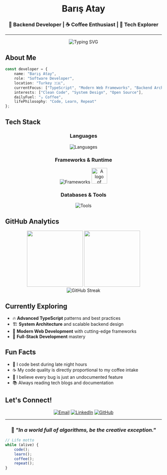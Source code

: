 <div align="center">

#  Barış Atay

### 🚀 Backend Developer | ☕ Coffee Enthusiast | 🌱 Tech Explorer

---

<img src="https://readme-typing-svg.herokuapp.com?font=Fira+Code&size=22&duration=3000&pause=1000&color=00D9FF&center=true&vCenter=true&width=435&lines=Backend+Developer;Always+Learning;Building+Digital+Solutions;Software+Developer;Open+Sourcerer" alt="Typing SVG" />

</div>

## About Me

```typescript
const developer = {
    name: "Barış Atay",
    role: "Software Developer",
    location: "Turkey 🇹🇷",
    currentFocus: ["TypeScript", "Modern Web Frameworks", "Backend Architecture"],
    interests: ["Clean Code", "System Design", "Open Source"],
    dailyFuel: "☕ Coffee",
    lifePhilosophy: "Code, Learn, Repeat"
};
```

## Tech Stack

<div align="center">

### Languages
<p>
  <img src="https://skillicons.dev/icons?i=typescript,javascript" alt="Languages" />
</p>

### Frameworks & Runtime
<p>
  <img src="https://skillicons.dev/icons?i=nodejs,bun,elysia" alt="Frameworks" />
 <img width="50" alt="A logo of Hono." src="https://upload.wikimedia.org/wikipedia/commons/thumb/6/60/Hono-logo.svg/50px-Hono-logo.svg.png?20241021114523">
</p>

### Databases & Tools
<p>
  <img src="https://skillicons.dev/icons?i=postgresql,mysql,git,docker,vim,linux" alt="Tools" />
</p>

</div>

## GitHub Analytics

<div align="center">
  <img height="180em" src="https://github-readme-stats.vercel.app/api?username=barisatay0&show_icons=true&theme=tokyonight&hide_border=true&count_private=true" />
  <img height="180em" src="https://github-readme-stats.vercel.app/api/top-langs/?username=barisatay0&layout=compact&theme=tokyonight&hide_border=true" />
</div>

<div align="center">
  <img src="https://github-readme-streak-stats.herokuapp.com/?user=barisatay0&theme=tokyonight&hide_border=true" alt="GitHub Streak" />
</div>

## Currently Exploring

- 🔥 **Advanced TypeScript** patterns and best practices
- 🏗️ **System Architecture** and scalable backend design
- 🚀 **Modern Web Development** with cutting-edge frameworks
- 📱 **Full-Stack Development** mastery

## Fun Facts

- 🌙 I code best during late night hours
- ☕ My code quality is directly proportional to my coffee intake
- 🐛 I believe every bug is just an undocumented feature
- 📚 Always reading tech blogs and documentation

## Let's Connect!

<div align="center">

[![Email](https://img.shields.io/badge/Email-FF6B6B?style=for-the-badge&logo=gmail&logoColor=white)](mailto:barisatay0@hotmail.com)
[![LinkedIn](https://img.shields.io/badge/LinkedIn-0077B5?style=for-the-badge&logo=linkedin&logoColor=white)](https://www.linkedin.com/in/barış-atay/)
[![GitHub](https://img.shields.io/badge/GitHub-100000?style=for-the-badge&logo=github&logoColor=white)](https://github.com/barisatay0)

</div>

---

<div align="center">
  
### 🎵 *"In a world full of algorithms, be the creative exception."*

</div>

```javascript
// Life motto
while (alive) {
    code();
    learn();
    coffee();
    repeat();
}
```
